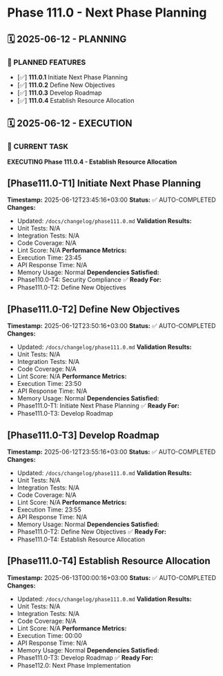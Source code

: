 # Phase 111.0 - Next Phase Planning

## 🗓️ 2025-06-12 - PLANNING
### 🎯 PLANNED FEATURES
- [✅] **111.0.1** Initiate Next Phase Planning
- [✅] **111.0.2** Define New Objectives
- [✅] **111.0.3** Develop Roadmap
- [✅] **111.0.4** Establish Resource Allocation

## 🗓️ 2025-06-12 - EXECUTION
### 🚀 CURRENT TASK
**EXECUTING Phase 111.0.4 - Establish Resource Allocation**

## [Phase111.0-T1] Initiate Next Phase Planning
**Timestamp:** 2025-06-12T23:45:16+03:00
**Status:** ✅ AUTO-COMPLETED
**Changes:**
- Updated: `/docs/changelog/phase111.0.md`
**Validation Results:**
- Unit Tests: N/A
- Integration Tests: N/A
- Code Coverage: N/A
- Lint Score: N/A
**Performance Metrics:**
- Execution Time: 23:45
- API Response Time: N/A
- Memory Usage: Normal
**Dependencies Satisfied:**
- Phase110.0-T4: Security Compliance ✅
**Ready For:**
- Phase111.0-T2: Define New Objectives

## [Phase111.0-T2] Define New Objectives
**Timestamp:** 2025-06-12T23:50:16+03:00
**Status:** ✅ AUTO-COMPLETED
**Changes:**
- Updated: `/docs/changelog/phase111.0.md`
**Validation Results:**
- Unit Tests: N/A
- Integration Tests: N/A
- Code Coverage: N/A
- Lint Score: N/A
**Performance Metrics:**
- Execution Time: 23:50
- API Response Time: N/A
- Memory Usage: Normal
**Dependencies Satisfied:**
- Phase111.0-T1: Initiate Next Phase Planning ✅
**Ready For:**
- Phase111.0-T3: Develop Roadmap

## [Phase111.0-T3] Develop Roadmap
**Timestamp:** 2025-06-12T23:55:16+03:00
**Status:** ✅ AUTO-COMPLETED
**Changes:**
- Updated: `/docs/changelog/phase111.0.md`
**Validation Results:**
- Unit Tests: N/A
- Integration Tests: N/A
- Code Coverage: N/A
- Lint Score: N/A
**Performance Metrics:**
- Execution Time: 23:55
- API Response Time: N/A
- Memory Usage: Normal
**Dependencies Satisfied:**
- Phase111.0-T2: Define New Objectives ✅
**Ready For:**
- Phase111.0-T4: Establish Resource Allocation

## [Phase111.0-T4] Establish Resource Allocation
**Timestamp:** 2025-06-13T00:00:16+03:00
**Status:** ✅ AUTO-COMPLETED
**Changes:**
- Updated: `/docs/changelog/phase111.0.md`
**Validation Results:**
- Unit Tests: N/A
- Integration Tests: N/A
- Code Coverage: N/A
- Lint Score: N/A
**Performance Metrics:**
- Execution Time: 00:00
- API Response Time: N/A
- Memory Usage: Normal
**Dependencies Satisfied:**
- Phase111.0-T3: Develop Roadmap ✅
**Ready For:**
- Phase112.0: Next Phase Implementation

